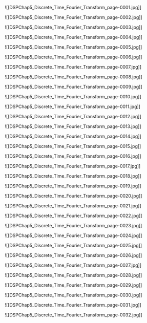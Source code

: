 

![[DSPChap5_Discrete_Time_Fourier_Transform_page-0001.jpg]]

![[DSPChap5_Discrete_Time_Fourier_Transform_page-0002.jpg]]

![[DSPChap5_Discrete_Time_Fourier_Transform_page-0003.jpg]]

![[DSPChap5_Discrete_Time_Fourier_Transform_page-0004.jpg]]

![[DSPChap5_Discrete_Time_Fourier_Transform_page-0005.jpg]]

![[DSPChap5_Discrete_Time_Fourier_Transform_page-0006.jpg]]

![[DSPChap5_Discrete_Time_Fourier_Transform_page-0007.jpg]]

![[DSPChap5_Discrete_Time_Fourier_Transform_page-0008.jpg]]

![[DSPChap5_Discrete_Time_Fourier_Transform_page-0009.jpg]]

![[DSPChap5_Discrete_Time_Fourier_Transform_page-0010.jpg]]

![[DSPChap5_Discrete_Time_Fourier_Transform_page-0011.jpg]]

![[DSPChap5_Discrete_Time_Fourier_Transform_page-0012.jpg]]

![[DSPChap5_Discrete_Time_Fourier_Transform_page-0013.jpg]]

![[DSPChap5_Discrete_Time_Fourier_Transform_page-0014.jpg]]

![[DSPChap5_Discrete_Time_Fourier_Transform_page-0015.jpg]]

![[DSPChap5_Discrete_Time_Fourier_Transform_page-0016.jpg]]

![[DSPChap5_Discrete_Time_Fourier_Transform_page-0017.jpg]]

![[DSPChap5_Discrete_Time_Fourier_Transform_page-0018.jpg]]

![[DSPChap5_Discrete_Time_Fourier_Transform_page-0019.jpg]]

![[DSPChap5_Discrete_Time_Fourier_Transform_page-0020.jpg]]

![[DSPChap5_Discrete_Time_Fourier_Transform_page-0021.jpg]]

![[DSPChap5_Discrete_Time_Fourier_Transform_page-0022.jpg]]

![[DSPChap5_Discrete_Time_Fourier_Transform_page-0023.jpg]]

![[DSPChap5_Discrete_Time_Fourier_Transform_page-0024.jpg]]

![[DSPChap5_Discrete_Time_Fourier_Transform_page-0025.jpg]]

![[DSPChap5_Discrete_Time_Fourier_Transform_page-0026.jpg]]

![[DSPChap5_Discrete_Time_Fourier_Transform_page-0027.jpg]]

![[DSPChap5_Discrete_Time_Fourier_Transform_page-0028.jpg]]

![[DSPChap5_Discrete_Time_Fourier_Transform_page-0029.jpg]]

![[DSPChap5_Discrete_Time_Fourier_Transform_page-0030.jpg]]

![[DSPChap5_Discrete_Time_Fourier_Transform_page-0031.jpg]]

![[DSPChap5_Discrete_Time_Fourier_Transform_page-0032.jpg]]
